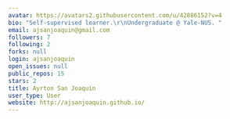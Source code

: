 ```yaml
---
avatar: https://avatars2.githubusercontent.com/u/42886152?v=4
bio: "Self-supervised learner.\r\nUndergraduate @ Yale-NUS. "
email: ajsanjoaquin@gmail.com
followers: 7
following: 2
forks: null
login: ajsanjoaquin
open_issues: null
public_repos: 15
stars: 2
title: Ayrton San Joaquin
user_type: User
website: http://ajsanjoaquin.github.io/
---
```

